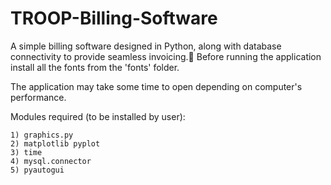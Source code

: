 # TROOP-Billing-Software
A simple billing software designed in Python, along with database connectivity to provide seamless invoicing.📄
Before running the application install all the fonts from the 'fonts' folder.


The application may take some time to open depending on computer's performance.

Modules required (to be installed by user): 

	1) graphics.py
	2) matplotlib pyplot
	3) time
	4) mysql.connector
	5) pyautogui
